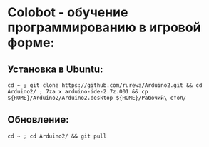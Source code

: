 # Colobot - обучение программированию в игровой форме:

## Установка в Ubuntu:
```
cd ~ ; git clone https://github.com/rurewa/Arduino2.git && cd Arduino2/ ; 7za x arduino-ide-2.7z.001 && cp ${HOME}/Arduino2/Arduino2.desktop ${HOME}/Рабочий\ стол/
```

## Обновление:
```
cd ~ ; cd Arduino2/ && git pull
```

